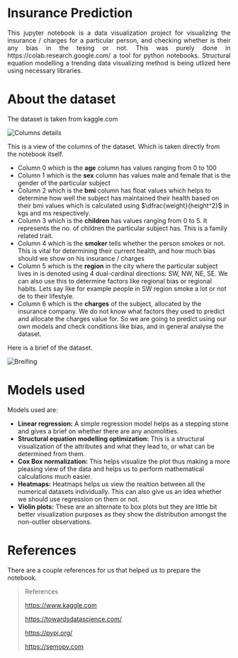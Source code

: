 # Insurance Prediction

<p align="justify">
This jupyter notebook is a data visualization project for visualizing the insurance / charges for a particular person, and checking whether is their any bias in the tesing or not. This was purely done in https://colab.research.google.com/ a tool for python notebooks. Structural equation modelling a trending data visualizing method is being utlized here using necessary libraries. 
</p>

# About the dataset

The dataset is taken from kaggle.com

![Columns details](https://github.com/SiddhuSiddharth/Insurance-prediction/blob/999b6cf95a974e22c22594dde5a34722d0e27eeb/Images-readme/Dataset1.png)

This is a view of the columns of the dataset. Which is taken directly from the notebook itself.
* Column 0 which is the **age** column has values ranging from 0 to 100
* Column 1 which is the **sex** column has values male and female that is the gender of the particular subject
* Column 2 which is the **bmi** column has float values which helps to determine how well the subject has maintained their health based on their bmi values which is calculated using $\dfrac{weight}{height^2}$ in kgs and ms respectively.
* Column 3 which is the **children** has values ranging from 0 to 5. It represents the no. of children the particular subject has. This is a family related trait.
* Column 4 which is the **smoker** tells whether the person smokes or not. This is vital for determining their current health, and how much bias should we show on his insurance / charges
* Column 5 which is the **region** in the city where the particular subject lives in is denoted using 4 dual-cardinal directions: SW, NW, NE, SE. We can also use this to determine factors like regional bias or regional habits. Lets say like for example people in SW region smoke a lot or not de to their lifestyle.
* Column 6 which is the **charges** of the subject, allocated by the insurance company. We do not know what factors they used to predict and allocate the charges value for. So we are going to predict using our own models and check conditions like bias, and in general analyse the dataset.

Here is a brief of the dataset.

![Breifing](https://github.com/SiddhuSiddharth/Insurance-prediction/blob/999b6cf95a974e22c22594dde5a34722d0e27eeb/Images-readme/Dataset2.png)

# Models used

Models used are:

* **Linear regression:** A simple regression model helps as a stepping stone and gives a brief on whether there are any anomolities.
* **Structural equation modelling optimization:** This is a structural visualization of the attributes and what they lead to, or what can be determined from them.
* **Cox Box normalization:** This helps visualize the plot thus making a more pleasing view of the data and helps us to perform mathematical calculations much easier.
* **Heatmaps:** Heatmaps helps us view the realtion between all the numerical datasets individually. This can also give us an idea whether we should use regression on them or not.
* **Violin plots:** These are an alternate to box plots but they are little bit better visualization purposes as they show the distribution amongst the non-outlier observations.

# References

There are a couple references for us that helped us to prepare the notebook.

> References
> 
> https://www.kaggle.com
> 
> https://towardsdatascience.com/
> 
> https://pypi.org/
> 
> https://semopy.com


